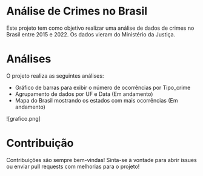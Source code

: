 # Análise de Crimes no Brasil
Este projeto tem como objetivo realizar uma análise de dados de crimes no Brasil entre 2015 e 2022. Os dados vieram do Ministério da Justiça. 

# Análises

O projeto realiza as seguintes análises:

- Gráfico de barras para exibir o número de ocorrências por Tipo_crime
- Agrupamento de dados por UF e Data (Em andamento)
- Mapa do Brasil mostrando os estados com mais ocorrências (Em andamento)

![grafico.png]

# Contribuição
Contribuições são sempre bem-vindas! Sinta-se à vontade para abrir issues ou enviar pull requests com melhorias para o projeto!
